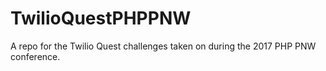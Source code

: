 # TwilioQuestPHPPNW
A repo for the Twilio Quest challenges taken on during the 2017 PHP PNW conference. 
